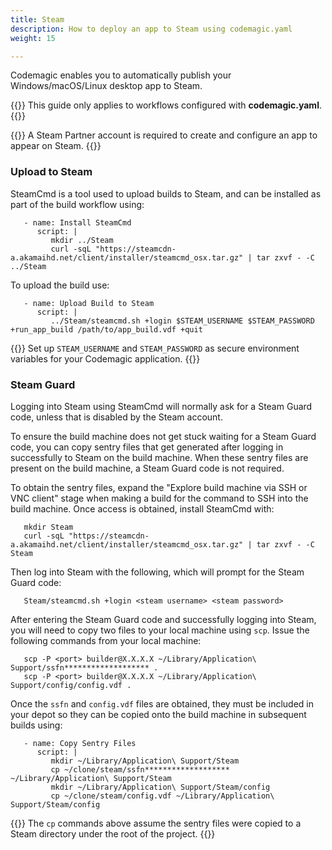 ```yaml
---
title: Steam
description: How to deploy an app to Steam using codemagic.yaml
weight: 15

---
```


Codemagic enables you to automatically publish your Windows/macOS/Linux desktop app to Steam.

{{<notebox>}}
This guide only applies to workflows configured with **codemagic.yaml**.
{{</notebox>}}

{{<notebox>}}
A Steam Partner account is required to create and configure an app to appear on Steam.
{{</notebox>}}

### Upload to Steam

SteamCmd is a tool used to upload builds to Steam, and can be installed as part of the build workflow using:

```
   - name: Install SteamCmd
      script: |
         mkdir ../Steam
         curl -sqL "https://steamcdn-a.akamaihd.net/client/installer/steamcmd_osx.tar.gz" | tar zxvf - -C ../Steam
```

To upload the build use:

```
   - name: Upload Build to Steam
      script: |
         ../Steam/steamcmd.sh +login $STEAM_USERNAME $STEAM_PASSWORD +run_app_build /path/to/app_build.vdf +quit 
```

{{<notebox>}}
Set up `STEAM_USERNAME` and `STEAM_PASSWORD` as secure environment variables for your Codemagic application.
{{</notebox>}}


### Steam Guard

Logging into Steam using SteamCmd will normally ask for a Steam Guard code, unless that is disabled by the Steam account.

To ensure the build machine does not get stuck waiting for a Steam Guard code, you can copy sentry files that get generated after logging in successfully to Steam on the build machine. When these sentry files are present on the build machine, a Steam Guard code is not required.

To obtain the sentry files, expand the "Explore build machine via SSH or VNC client" stage when making a build for the command to SSH into the build machine.  Once access is obtained, install SteamCmd with:

```
   mkdir Steam
   curl -sqL "https://steamcdn-a.akamaihd.net/client/installer/steamcmd_osx.tar.gz" | tar zxvf - -C Steam
```

Then log into Steam with the following, which will prompt for the Steam Guard code:
```
   Steam/steamcmd.sh +login <steam username> <steam password>
```

After entering the Steam Guard code and successfully logging into Steam, you will need to copy two files to your local machine using `scp`.  Issue the following commands from your local machine:
```
   scp -P <port> builder@X.X.X.X ~/Library/Application\ Support/ssfn******************* .
   scp -P <port> builder@X.X.X.X ~/Library/Application\ Support/config/config.vdf .
```

Once the `ssfn` and `config.vdf` files are obtained, they must be included in your depot so they can be copied onto the build machine in subsequent builds using:
```
   - name: Copy Sentry Files
      script: |
         mkdir ~/Library/Application\ Support/Steam
         cp ~/clone/steam/ssfn******************* ~/Library/Application\ Support/Steam
         mkdir ~/Library/Application\ Support/Steam/config
         cp ~/clone/steam/config.vdf ~/Library/Application\ Support/Steam/config        
```

{{<notebox>}}
The `cp` commands above assume the sentry files were copied to a Steam directory under the root of the project.
{{</notebox>}}
